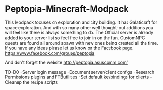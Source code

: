 # Peptopia-Minecraft-Modpack

This Modpack focuses on exploration and city building. It has Galaticraft for space exploration. And with so many other well thought-out additions you will feel like there is always something to do. The Official server is already added to your server list so feel free to join in on the fun.  CustomNPC quests are found all around spawn with new ones being created all the time.  If you have any ideas please let us know on the Facebook page.  https://www.facebook.com/groups/peptopia  

And don't forget the website http://peptopia.asuscomm.com/


TO-DO
-Server login message
-Document server/client configs
-Research Permissions plugins and FTButilities
-Set default keybindings for clients
-Cleanup the recipe scripts



